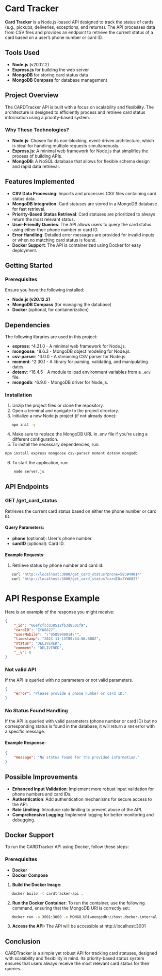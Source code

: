 # Card Tracker

**Card Tracker** is a Node.js-based API designed to track the status of cards (e.g., pickups, deliveries, exceptions, and returns). The API processes data from CSV files and provides an endpoint to retrieve the current status of a card based on a user’s phone number or card ID.

## Tools Used

- **Node.js** (v20.12.2)
- **Express.js** for building the web server
- **MongoDB** for storing card status data
- **MongoDB Compass** for database management

## Project Overview

The CARDTracker API is built with a focus on scalability and flexibility. The architecture is designed to efficiently process and retrieve card status information using a priority-based system. 

### Why These Technologies?

- **Node.js**: Chosen for its non-blocking, event-driven architecture, which is ideal for handling multiple requests simultaneously.
- **Express.js**: A minimal web framework for Node.js that simplifies the process of building APIs.
- **MongoDB**: A NoSQL database that allows for flexible schema design and rapid data retrieval.

## Features Implemented

- **CSV Data Processing**: Imports and processes CSV files containing card status data.
- **MongoDB Integration**: Card statuses are stored in a MongoDB database for fast retrieval.
- **Priority-Based Status Retrieval**: Card statuses are prioritized to always return the most relevant status.
- **User-Friendly Queries**: The API allows users to query the card status using either their phone number or card ID.
- **Error Handling**: Detailed error messages are provided for invalid inputs or when no matching card status is found.
- **Docker Support**: The API is containerized using Docker for easy deployment.

## Getting Started

### Prerequisites

Ensure you have the following installed:
- **Node.js (v20.12.2)**
- **MongoDB Compass** (for managing the database)
- **Docker** (optional, for containerization)

## Dependencies

The following libraries are used in this project:

- **express**: ^4.21.0 - A minimal web framework for Node.js.
- **mongoose**: ^8.6.3 - MongoDB object modeling for Node.js.
- **csv-parser**: ^3.0.0 - A streaming CSV parser for Node.js.
- **moment**: ^2.30.1 - A library for parsing, validating, and manipulating dates.
- **dotenv**: ^16.4.5 - A module to load environment variables from a `.env` file.
- **mongodb**: ^6.9.0 - MongoDB driver for Node.js.

### Installation

1. Unzip the project files or clone the repository.
2. Open a terminal and navigate to the project directory.
3. Initialize a new Node.js project (if not already done):
```bash
   npm init -y
```
4. Make sure to replace the MongoDB URL in .env file if you're using a different configuration.
5. To install the necessary dependencies, run:
```bash
npm install express mongoose csv-parser moment dotenv mongodb
```
6. To start the application, run:
```bash
    node server.js
```
## API Endpoints

### GET /get_card_status

Retrieves the current card status based on either the phone number or card ID.

#### Query Parameters:

- **phone** (optional): User's phone number.
- **cardID** (optional): Card ID.

#### Example Requests:

1. Retrieve status by phone number and card id:
```bash
   curl "http://localhost:3000/get_card_status?phone=585949014"
   curl "http://localhost:3000/get_card_status?cardID=ZYW8827"
```
# API Response Example

Here is an example of the response you might receive:

```json
{
    "_id": "66efcfccd38512fb3d8501f9",
    "cardID": "ZYW8827",
    "userMobile": "\"0585949014\"",
    "timestamp": "2023-11-13T09:34:56.000Z",
    "status": "DELIVERED",
    "comment": "DELIVERED",
    "__v": 0
}
```
### Not valid API

If the API is queried with no parameters or not valid parameters.

```json
{
    "error": "Please provide a phone number or card ID."
}
```

### No Status Found Handling

If the API is queried with valid parameters (phone number or card ID) but no corresponding status is found in the database, it will return a `404` error with a specific message.

#### Example Response:

```json
{
    "message": "No status found for the provided information."
}
```
## Possible Improvements

- **Enhanced Input Validation**: Implement more robust input validation for phone numbers and card IDs.
- **Authentication**: Add authentication mechanisms for secure access to the API.
- **Rate Limiting**: Introduce rate limiting to prevent abuse of the API.
- **Comprehensive Logging**: Implement logging for better monitoring and debugging.

## Docker Support

To run the CARDTracker API using Docker, follow these steps:

### Prerequisites

- **Docker**
- **Docker Compose**

1. **Build the Docker Image:**
```bash
   docker build -t cardtracker-api .
```
2. **Run the Docker Container:** To run the container, use the following command, ensuring that the MongoDB URI is correctly set:
```bash
   docker run -p 3001:3000 -e MONGO_URI=mongodb://host.docker.internal:27017/card_status_db cardtracker-api

```
3. **Access the API:** The API will be accessible at http://localhost:3001

## Conclusion

CARDTracker is a simple yet robust API for tracking card statuses, designed with scalability and flexibility in mind. Its priority-based status system ensures that users always receive the most relevant card status for their queries.
